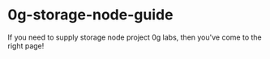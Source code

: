 # 0g-storage-node-guide
If you need to supply storage node project 0g labs, then you've come to the right page!
